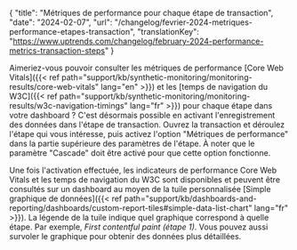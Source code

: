 {
"title": "Métriques de performance pour chaque étape de transaction",
"date": "2024-02-07",
"url": "/changelog/fevrier-2024-metriques-performance-etapes-transaction",
"translationKey": "https://www.uptrends.com/changelog/february-2024-performance-metrics-transaction-steps"
}

Aimeriez-vous pouvoir consulter les métriques de performance [Core Web Vitals]({{< ref path="support/kb/synthetic-monitoring/monitoring-results/core-web-vitals" lang="en" >}}) et les [temps de navigation du W3C]({{< ref path="support/kb/synthetic-monitoring/monitoring-results/w3c-navigation-timings" lang="fr" >}}) pour chaque étape dans votre dashboard ? C'est désormais possible en activant l'enregistrement des données dans l'étape de transaction. Ouvrez la transaction et déroulez l'étape qui vous intéresse, puis activez l'option "Métriques de performance" dans la partie supérieure des paramètres de l'étape. À noter que le paramètre "Cascade" doit être activé pour que cette option fonctionne.

Une fois l'activation effectuée, les indicateurs de performance Core Web Vitals et les temps de navigation du W3C sont disponibles et peuvent être consultés sur un dashboard au moyen de la tuile personnalisée [Simple graphique de données]({{< ref path="support/kb/dashboards-and-reporting/dashboards/custom-report-tiles#simple-data-list-chart" lang="fr" >}}). La légende de la tuile indique quel graphique correspond à quelle étape. Par exemple, *First contentful paint (étape 1)*. Vous pouvez aussi survoler le graphique pour obtenir des données plus détaillées.
